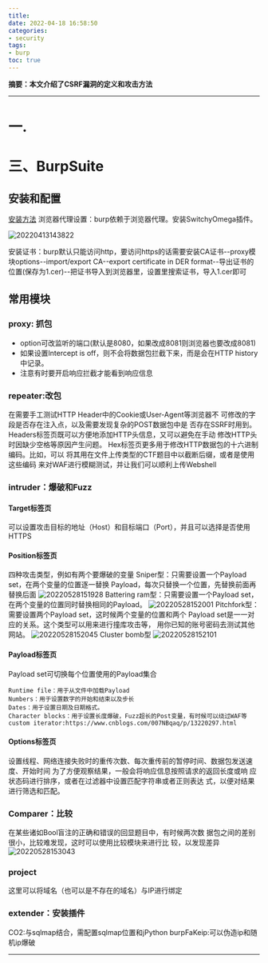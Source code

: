 ```yaml
---
title: 
date: 2022-04-18 16:58:50
categories:
- security
tags:
- burp
toc: true
---
```

**摘要：本文介绍了CSRF漏洞的定义和攻击方法**
<!-- more -->
---
# 一.

# 三、BurpSuite
## 安装和配置
[安装方法](https://bbs.zkaq.cn/t/2404.html)
浏览器代理设置：burp依赖于浏览器代理。安装SwitchyOmega插件。

![20220413143822](https://cdn.jsdelivr.net/gh/zhangsx19/PicBed/images_for_blogs20220413143822.png)

安装证书：burp默认只能访问http，要访问https的话需要安装CA证书--proxy模块options--import/export CA--export certificate in DER format--导出证书的位置(保存为1.cer)--把证书导入到浏览器里，设置里搜索证书，导入1.cer即可

## 常用模块
### proxy: 抓包
* option可改监听的端口(默认是8080，如果改成8081则浏览器也要改成8081)
* 如果设置Intercept is off，则不会将数据包拦截下来，而是会在HTTP history中记录。
* 注意有时要开启响应拦截才能看到响应信息
### repeater:改包
在需要手工测试HTTP Header中的Cookie或User-Agent等浏览器不
可修改的字段是否存在注入点，以及需要发现复杂的POST数据包中是
否存在SSRF时用到。
Headers标签页既可以方便地添加HTTP头信息，又可以避免在手动
修改HTTP头时因缺少空格等原因产生问题。
Hex标签页更多用于修改HTTP数据包的十六进制编码。比如，可以
将其用在文件上传类型的CTF题目中以截断后缀，或者是使用这些编码
来对WAF进行模糊测试，并让我们可以顺利上传Webshell

### intruder：爆破和Fuzz
#### Target标签页
可以设置攻击目标的地址（Host）和目标端口（Port），并且可以选择是否使用HTTPS
#### Position标签页
四种攻击类型，例如有两个要爆破的变量
Sniper型：只需要设置一个Payload set，在两个变量的位置逐一替换
Payload，每次只替换一个位置，先替换前面再替换后面
![20220528151928](https://s2.loli.net/2022/05/28/IEOMymZACwrbtei.png)
Battering ram型：只需要设置一个Payload set，在两个变量的位置同时替换相同的Payload。
![20220528152001](https://s2.loli.net/2022/05/28/pTJestNBk5PGv2n.png)
Pitchfork型：需要设置两个Payload set，这时候两个变量的位置和两个
Payload set是一一对应的关系。这个类型可以用来进行撞库攻击等，
用你已知的账号密码去测试其他网站。
![20220528152045](https://s2.loli.net/2022/05/28/knqfcldvQMAIT6o.png)
Cluster bomb型
![20220528152101](https://s2.loli.net/2022/05/28/BF9eh2DPdKnYvNz.png)
#### Payload标签页
Payload set可切换每个位置使用的Payload集合
```
Runtime file：用于从文件中加载Payload
Numbers：用于设置数字的开始和结束以及步长
Dates：用于设置日期及日期格式。
Character blocks：用于设置长度爆破，Fuzz超长的Post变量，有时候可以绕过WAF等
custom iterator:https://www.cnblogs.com/007NBqaq/p/13220297.html    
```
#### Options标签页
设置线程、网络连接失败时的重传次数、每次重传前的暂停时间、数据包发送速度、开始时间
为了方便观察结果，一般会将响应信息按照请求的返回长度或响
应状态码进行排序，或者在过滤器中设置匹配字符串或者正则表达
式，以便对结果进行筛选和匹配。

### Comparer：比较
在某些诸如Bool盲注的正确和错误的回显题目中，有时候两次数
据包之间的差别很小，比较难发现，这时可以使用比较模块来进行比
较，以发现差异
![20220528153043](https://s2.loli.net/2022/05/28/EqvKlydwArZX3t8.png)

### project
这里可以将域名（也可以是不存在的域名）与IP进行绑定

### extender：安装插件
CO2:与sqlmap结合，需配置sqlmap位置和jPython
burpFaKeip:可以伪造ip和随机ip爆破

---



